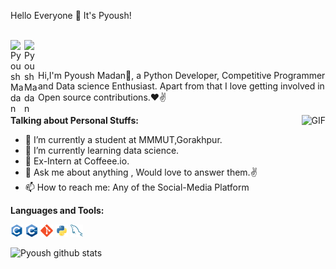 Hello Everyone 👋 It's Pyoush!

<br/>
<a href="https://www.linkedin.com/in/pyoush-madan-8b078b229/">
<img align="left" alt="Pyoush Madan" width="22px" src="https://github.com/gauravghongde/social-icons/blob/master/SVG/Color/LinkedIN.svg" />
</a>
<a href="https://www.instagram.com/pyoush_madan/">
<img align="left" alt="Pyoush Madan" width="22px" src="https://github.com/gauravghongde/social-icons/blob/master/SVG/Color/Instagram.svg" />
</a>
<br />

<br />

Hi,I'm Pyoush Madan🙌, a Python Developer, Competitive Programmer and Data science Enthusiast. Apart from that I love getting involved in Open source contributions.❤✌


<img align="right" alt="GIF" height="400px" src="https://media.giphy.com/media/ES9cAJlcxblRESzOH1/giphy.gif" />


**Talking about Personal Stuffs:**

- 🔭 I’m currently a student at MMMUT,Gorakhpur.
- 🌱 I’m currently learning data science.
- 👯 Ex-Intern at Coffeee.io.
- 💬 Ask me about anything , Would love to answer them.✌
- 📫 How to reach me: Any of the Social-Media Platform 


**Languages and Tools:**


<code><img height="20" src="https://github.com/devicons/devicon/blob/master/icons/c/c-original.svg"></code>
<code><img height="20" src="https://github.com/devicons/devicon/blob/master/icons/cplusplus/cplusplus-original.svg"></code>
<code><img height="20" src="https://github.com/devicons/devicon/blob/master/icons/git/git-original.svg"></code>
<code><img height="20" src="https://github.com/devicons/devicon/blob/master/icons/python/python-original.svg"></code>
<code><img height="20" src="https://github.com/devicons/devicon/blob/master/icons/mysql/mysql-original.svg"></code>

![Pyoush github stats](https://github-readme-stats.vercel.app/api?username=pyoushmadan10&show_icons=true&hide_border=true)
<!---
pyoushmadan10/pyoushmadan10 is a ✨ special ✨ repository because its `README.md` (this file) appears on your GitHub profile.
You can click the Preview link to take a look at your changes.
--->
